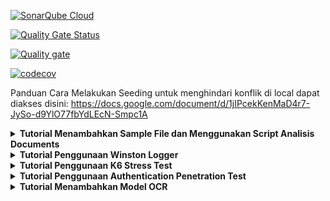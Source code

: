 [![SonarQube Cloud](https://sonarcloud.io/images/project_badges/sonarcloud-light.svg)](https://sonarcloud.io/summary/new_code?id=fineksi_fin-invoice-ocr-team6)

[![Quality Gate Status](https://sonarcloud.io/api/project_badges/measure?project=fineksi_fin-invoice-ocr-team6&metric=alert_status)](https://sonarcloud.io/summary/new_code?id=fineksi_fin-invoice-ocr-team6)

[![Quality gate](https://sonarcloud.io/api/project_badges/quality_gate?project=fineksi_fin-invoice-ocr-team6)](https://sonarcloud.io/summary/new_code?id=fineksi_fin-invoice-ocr-team6)

[![codecov](https://codecov.io/gh/fineksi/fin-invoice-ocr-team6/branch/PBI-1%2FSurya-dev/graph/badge.svg?token=8JYWZOWCML)](https://codecov.io/gh/fineksi/fin-invoice-ocr-team6)

Panduan Cara Melakukan Seeding untuk menghindari konflik di local dapat diakses disini:
https://docs.google.com/document/d/1jIPcekKenMaD4r7-JySo-d9YlO77fbYdLEcN-Smpc1A

<details>
  <summary><strong>Tutorial Menambahkan Sample File dan Menggunakan Script Analisis Documents</strong></summary>

## Tutorial: Menambahkan Sample File dan Menggunakan Script Analisis Documents

Tutorial ini menjelaskan cara menambahkan sample file baru (invoice/purchase order) dan cara menggunakan script untuk menganalisisnya.

### 1. Menambahkan Sample File Baru

**Untuk Invoice:**
1. Simpan file PDF invoice di folder `sample_file/invoice/`
2. Pastikan file memiliki nama yang unik dan deskriptif (misalnya `invoice_company_date.pdf`)

**Untuk Purchase Order:**
1. Simpan file PDF purchase order di folder `sample_file/purchase_order/`
2. Pastikan file memiliki nama yang unik dan deskriptif (misalnya `po_project_date.pdf`)

### 2. Menggunakan Script Analisis

Kami telah menyediakan script untuk menganalisis sample file purchase order. Script ini akan menggunakan Azure Document Intelligence untuk menganalisis dokumen dan menyimpan hasilnya dalam format JSON.

**Untuk Menganalisis Purchase Order:**

Dari direktori root proyek, jalankan:

```bash
# Menganalisis semua file purchase order
node backend/process-purchase-order-samples.js

# Menganalisis file tertentu
node backend/process-purchase-order-samples.js NamaFile.pdf
```

**Hasil Analisis:**
- Hasil analisis akan disimpan di folder `sample_file_result/purchase_order/`
- Setiap file hasil berupa JSON dengan nama yang sama dengan file aslinya
- JSON hasil berisi data mentah dari Azure dan data terstruktur hasil mapping

### 3. Struktur File Hasil

File JSON hasil analisis akan memiliki struktur berikut:

```json
{
  "metadata": {
    "filename": "Sample1_PO.pdf",
    "processedAt": "2025-04-19T10:15:30.123Z",
    "analysisType": "purchase_order"
  },
  "analysisResult": {
    // Hasil lengkap dari Azure Document Intelligence
  },
  "mappedData": {
    // Data yang sudah dipetakan ke struktur terstandarisasi
  }
}
```

### 4. Tips Penggunaan

- Gunakan file PDF yang jelas dan berkualitas baik untuk hasil analisis optimal
- Verifikasi hasil analisis untuk memastikan data dipetakan dengan benar
- Bandingkan hasil antara dokumen yang berbeda untuk memahami kemampuan analisis
- Gunakan hasil analisis untuk mengembangkan dan meningkatkan kemampuan mapping

</details>

<details>
  <summary><strong>Tutorial Penggunaan Winston Logger</strong></summary>

## Tutorial: Menggunakan Winston Logger

Tutorial singkat ini menjelaskan cara mengonfigurasi dan menggunakan Winston Logger secara singkat dalam proyek ini.
---

### 1. Instalasi

Pastikan package `winston` telah terinstal:

```bash
npm install winston
```

### 2. Konfigurasi Basic Logger
Buat file logger.js dan tambahkan kode berikut sesuai service yang diinginkan dan menentukan log akan disimpan dimana (untuk sekarang kodenya sudah dibuat):

```javascript
const winston = require('winston');
const { format } = winston;

const logger = winston.createLogger({
  level: 'info',
  format: format.combine(
    format.timestamp(),
    format.json(),
    format.errors({ stack: true })
  ),
  defaultMeta: { service: 'your-service-name' },
  transports: [
    new winston.transports.Console({
      format: format.combine(
        format.colorize(),
        format.simple()
      )
    }),
    new winston.transports.File({ 
      filename: 'logs/app-error.log', 
      level: 'error',
      maxsize: 5242880, // 5MB
      maxFiles: 5,
    }),
    new winston.transports.File({ 
      filename: 'logs/app.log',
      maxsize: 5242880, // 5MB
      maxFiles: 5,
    })
  ]
});

module.exports = logger;
```

### 3. Menggunakan Logger dalam Aplikasi
Di file JavaScript lainnya, import dan gunakan logger untuk mencatat aktivitas seperti contoh ini:

```javascript
const logger = require('./logger');

logger.info('Informasi log standar');
logger.error('Pesan error', new Error('Contoh error'));
```

### 4. Manfaat Singkat
- Transparansi: Mencatat tiap aktivitas untuk memudahkan debugging.
- Monitoring: Log dalam format JSON memudahkan integrasi dengan sistem monitoring.

Sekian tutorialnya. Happy coding guys!
</details>

<details>
  <summary><strong>Tutorial Penggunaan K6 Stress Test</strong></summary>

## Tutorial: Menjalankan K6 Stress Test

Tutorial ini menjelaskan bagaimana cara menggunakan K6 untuk melakukan stress testing pada API endpoints.

### 1. Instalasi K6

**MacOS (menggunakan Homebrew):**
```bash
brew install k6
```

**Windows (menggunakan Chocolatey):**
```bash
choco install k6
```

### 2. Menjalankan Stress Test Lokal

#### Untuk Upload Purchase Order:

1. Siapkan file sample untuk testing:
   ```bash
   # Di direktori root proyek
   cp sample_file/purchase_order/Sample1_Bike_PO.pdf backend/tests/stress/
   ```

2. Jalankan stress test untuk upload purchase order:
   ```bash
   cd backend/tests/stress
   k6 run -e API_BASE_URL=http://localhost:3000 -e LOAD_CLIENT_ID=your_client_id -e LOAD_CLIENT_SECRET=your_client_secret upload-po-stress-test.mjs
   ```

#### Mengubah Konfigurasi Test:

Anda dapat mengubah parameter stress test dengan mengedit bagian `options` dalam file .mjs:

```javascript
export const options = {
  stages: [
    { duration: '30s', target: 10},  // Mulai dengan 10 virtual users
    // Ubah stages lainnya sesuai kebutuhan
  ],
  thresholds: {
    error_rate: ['rate<0.6'],  // Maksimal 60% error rate
    latency_p95: ['p(95)<3000'], // 95% request dibawah 3000ms
  }
};
```

### 3. Menjalankan via GitHub Actions

Test juga dapat dijalankan melalui GitHub Actions:

1. Buka repositori GitHub
2. Pilih tab "Actions"
3. Klik workflow "PO Upload Stress Test" 
4. Klik tombol "Run workflow"
5. Setelah selesai, hasil test dapat dilihat di summary dan artifacts

### 4. Memahami Hasil Test

Hasil test K6 mencakup beberapa metrik utama:

- **http_req_duration**: Durasi request (rata-rata, min, max, p90, p95, dst.)
- **http_reqs**: Total jumlah request yang dikirim
- **iterations**: Jumlah eksekusi fungsi default
- **vus**: Jumlah virtual users yang dijalankan
- **error_rate**: Persentase request yang gagal

Contoh output:

```
data_received........: 2.5 MB 84 kB/s
data_sent............: 136 kB 4.5 kB/s
http_req_blocked.....: avg=1.58ms   min=1µs      med=12µs     max=75.27ms  p(90)=30µs     p(95)=1.45ms  
http_req_connecting..: avg=884.12µs min=0s       med=0s       max=40.08ms  p(90)=0s       p(95)=778.39µs
http_req_duration....: avg=506.34ms min=194.95ms med=434.93ms max=2.24s    p(90)=783.36ms p(95)=988.96ms
http_req_receiving...: avg=180.58µs min=46µs     med=146µs    max=2.71ms   p(90)=253.29µs p(95)=360.74µs
http_req_sending.....: avg=228.36µs min=44µs     med=114µs    max=16.48ms  p(90)=218.19µs p(95)=362.99µs
http_req_tls_handshaking: avg=0s      min=0s      med=0s       max=0s       p(90)=0s       p(95)=0s      
http_req_waiting.....: avg=505.93ms min=194.71ms med=434.66ms max=2.24s    p(90)=782.98ms p(95)=988.7ms 
http_reqs............: 300     10/s
iteration_duration...: avg=1.01s    min=695.04ms med=934.97ms max=2.74s    p(90)=1.28s    p(95)=1.48s   
iterations...........: 300     10/s
vus..................: 1       min=1   max=20
vus_max..............: 20      min=20  max=20
```

### 5. Tips Penggunaan

- Mulai dengan beban kecil dan tingkatkan bertahap untuk menemukan batas sistem
- Perhatikan error rate dan latency untuk menilai performa sistem
- Gunakan tag threshold untuk menentukan kriteria pass/fail test
- Selalu kosongkan database test atau gunakan data dummy untuk konsistensi hasil
- Jalankan test di environment terpisah dari produksi

### 6. Struktur Script K6

Script K6 umumnya memiliki beberapa bagian utama:
- Import dari modul k6
- Options untuk konfigurasi test
- Setup untuk persiapan test
- Default function yang dieksekusi oleh virtual users
- Teardown untuk cleanup setelah test

Contoh struktur dasar:
```javascript
import http from 'k6/http';
import { check, sleep } from 'k6';

export const options = { /* konfigurasi */ };

export function setup() { /* persiapan */ }

export default function() { /* kode test utama */ }

export function teardown() { /* cleanup */ }
```

</details>

<details>
  <summary><strong>Tutorial Penggunaan Authentication Penetration Test</strong></summary>

## Tutorial: Menjalankan Authentication Penetration Testing

Tutorial ini menjelaskan cara menggunakan script penetration testing untuk menguji keamanan mekanisme autentikasi API.

### 1. Prasyarat

Pastikan Anda telah menginstal dependensi Python yang diperlukan:

```bash
pip install requests colorama
```

### 2. Menjalankan Penetration Test

```bash
# Di direktori root proyek
python backend/tests/auth_pentest.py

# Atau dengan URL kustom (untuk testing di environment lain)
python backend/tests/auth_pentest.py -u https://api-dev.example.com
```

### 3. Parameter yang Tersedia

Script pengujian menerima beberapa parameter opsional:

```bash
# Melihat bantuan
python backend/tests/auth_pentest.py --help

# Parameter yang tersedia:
# -u, --url       : URL dasar API (default: http://localhost:3000)
# -v, --verbose   : Mengaktifkan output yang lebih detail
```

### 4. Jenis Pengujian yang Dilakukan

Script penetration testing menguji beberapa aspek keamanan autentikasi:

1. **Missing Credentials Test**: Menguji respons API ketika kredensial tidak lengkap atau kosong
2. **Credential Manipulation Test**: Menguji perlindungan terhadap SQL injection dan serangan manipulasi kredensial lainnya
3. **Credential Leakage Test**: Memastikan tidak ada kebocoran informasi kredensial dalam respons error

### 5. Memahami Hasil Pengujian

Hasil pengujian ditampilkan dalam format yang mudah dibaca dengan kode warna:

- **[PASS]** 🟢: Pengujian berhasil, sistem merespons dengan benar
- **[FAIL]** 🔴: Pengujian gagal, menunjukkan potensi kerentanan keamanan
- **[ERROR]** 🟡: Kesalahan selama pengujian, perlu diperiksa lebih lanjut

Di akhir pengujian, laporan ringkas akan ditampilkan dengan:
- Jumlah total tes yang dijalankan
- Jumlah tes yang berhasil/gagal
- Daftar kerentanan yang ditemukan (jika ada)
- Rekomendasi perbaikan keamanan

### 6. Best Practice Penggunaan

- Jalankan pengujian di lingkungan pengembangan, bukan di produksi
- Selalu dapatkan izin sebelum menjalankan pengujian keamanan
- Perbaiki segera kerentanan yang ditemukan
- Jalankan pengujian secara berkala sebagai bagian dari pipeline CI/CD
- Gunakan hasil pengujian untuk meningkatkan keamanan autentikasi secara berkelanjutan

### 7. Tips Pengembangan

Jika ingin menambah pengujian keamanan baru:

1. Tambahkan metode pengujian baru di kelas `AuthenticationPenTester`
2. Panggil metode tersebut dari metode `run_tests()`
3. Implementasikan logika pengujian yang sesuai
4. Pastikan untuk menangani kesalahan dengan blok try-except
5. Tambahkan rekomendasi yang sesuai di metode `print_report()`

</details>

<details>
<summary><strong>Tutorial Menambahkan Model OCR</strong></summary>

## Gambaran Umum

Sistem ini menggunakan arsitektur analyzer OCR yang fleksibel yang mendukung beberapa mesin OCR melalui factory pattern. Hal ini memungkinkan kita untuk:

- Menggunakan mesin OCR yang berbeda untuk jenis dokumen yang berbeda
- Beralih antar penyedia OCR tanpa mengubah kode
- Dengan mudah menambahkan teknologi OCR baru saat tersedia

Arsitektur intinya terdiri dari:
- `OcrAnalyzer`: Kelas dasar abstrak yang mendefinisikan interface
- `OcrAnalyzerFactory`: Factory untuk membuat instance analyzer
- Implementasi concrete analyzer (Azure, Dummy, dll.)

### Step 1: Membuat Kelas Analyzer Baru

Buat file baru di `backend/src/services/analysis/` untuk analyzer. Misalnya, `googleVisionAnalyzer.js`:

```javascript
const OcrAnalyzer = require('./OcrAnalyzer');
const Sentry = require("../../instrument");

class GoogleVisionAnalyzer extends OcrAnalyzer {
  constructor(config = {}) {
    super();
    this.apiKey = config.apiKey || process.env.GOOGLE_VISION_API_KEY;
    // Tambahkan properti konfigurasi lain sesuai kebutuhan
  }

  getType() {
    return 'google-vision';
  }

  async analyzeDocument(documentSource) {
    if (!documentSource) {
      throw new Error("documentSource is required");
    }

    return Sentry.startSpan(
      {
        name: "analyzeDocumentWithGoogleVision",
        attributes: {
          documentSource: typeof documentSource === "string" ? "url" : "buffer",
          analyzerType: "google-vision"
        },
      },
      async (span) => {
        try {
          // Implementasikan integrasi Google Vision API di sini
          
          // Proses dan transformasikan hasil agar sesuai dengan format yang diharapkan
          
          return {
            message: "Dokumen diproses dengan Google Vision",
            data: processedResult
          };
        } catch (error) {
          Sentry.captureException(error);
          throw new Error(`Google Vision analyzer gagal: ${error.message}`);
        } finally {
          span.end();
        }
      }
    );
  }
}

module.exports = GoogleVisionAnalyzer;
```

### Langkah 2: Register Analyzer Baru

Import dan register analyzer baru di `backend/src/services/analysis/index.js`:

```javascript
const OcrAnalyzer = require('./OcrAnalyzer');
const OcrAnalyzerFactory = require('./OcrAnalyzerFactory');
const AzureDocumentAnalyzer = require('./azureDocumentAnalyzer');
const DummyOcrAnalyzer = require('./DummyOcrAnalyzer');
const GoogleVisionAnalyzer = require('./googleVisionAnalyzer');

OcrAnalyzerFactory.registerAnalyzerType('dummy', DummyOcrAnalyzer);
OcrAnalyzerFactory.registerAnalyzerType('google-vision', GoogleVisionAnalyzer); // Tambahkan ini

// Ekspor semua komponen
module.exports = {
  OcrAnalyzer,
  OcrAnalyzerFactory,
  AzureDocumentAnalyzer,
  DummyOcrAnalyzer,
  GoogleVisionAnalyzer // Tambahkan ini
};
```

### Langkah 3: Menggunakan Analyzer Baru

Gunakan analyzer baru Anda seperti yang sudah ada:

```javascript
const { OcrAnalyzerFactory } = require('./services/analysis');

// Membuat Google Vision analyzer
const analyzer = OcrAnalyzerFactory.createAnalyzer('google-vision', {
  apiKey: 'your-google-api-key'
});

// Menganalisis dokumen
const result = await analyzer.analyzeDocument(documentSource);
```

Untuk mengaktifkan analyzer baru, pastikan untuk mengonfigurasi value `OCR_ANALYZER_TYPE` di file `.env`:

```env
OCR_ANALYZER_TYPE=google-vision
```